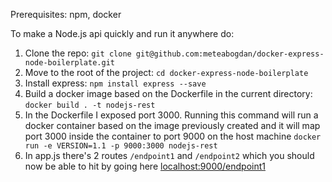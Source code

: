 
Prerequisites: npm, docker

To make a Node.js api quickly and run it anywhere do:
1. Clone the repo: `git clone git@github.com:meteabogdan/docker-express-node-boilerplate.git`
2. Move to the root of the project: `cd docker-express-node-boilerplate`
3. Install express: `npm install express --save`
4. Build a docker image based on the Dockerfile in the current directory: `docker build . -t nodejs-rest`
5. In the Dockerfile I exposed port 3000. Running this command will run a docker container based on the image previously created and it will map port 3000 inside the container to port 9000 on the host machine `docker run -e VERSION=1.1 -p 9000:3000 nodejs-rest`
6. In app.js there's 2 routes `/endpoint1` and `/endpoint2` which you should now be able to hit by going here [localhost:9000/endpoint1](http://localhost:9000/endpoint1)
